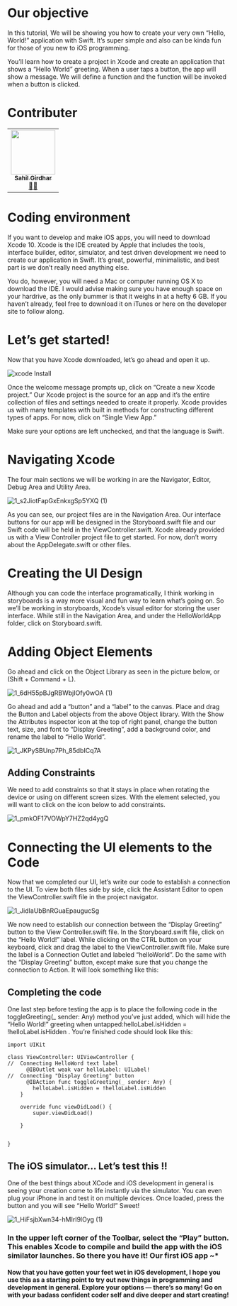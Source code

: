 # Our objective

In this tutorial, We will be showing you how to create your very own “Hello, World!” application with Swift. It’s super simple and also can be kinda fun for those of you new to iOS programming.

You’ll learn how to create a project in Xcode and create an application that shows a “Hello World” greeting. When a user taps a button, the app will show a message. We will define a function and the function will be invoked when a button is clicked.


# Contributer


<table>
  <tr>
    <td align="center"><a href="https://github.com/notty-geek"><img src="https://avatars.githubusercontent.com/u/14343387?s=460&u=9cf149ca193914916b79e3b1efe8964f94dfeccf&v=4" width="100px;" alt=""/><br /><sub><b>Sahil Girdhar</b></sub></a><br /><a href="https://github.com/notty-geek" title="UserName">💬</a><a href="https://github.com/notty-geek/IosFirstApp/edit/main/README.md" title="Reviewed Pull Requests">👀</a> </td></tr></table>



# Coding environment

If you want to develop and make iOS apps, you will need to download Xcode 10. Xcode is the IDE created by Apple that includes the tools, interface builder, editor, simulator, and test driven development we need to create our application in Swift. It’s great, powerful, minimalistic, and best part is we don’t really need anything else.

You do, however, you will need a Mac or computer running OS X to download the IDE. I would advise making sure you have enough space on your hardrive, as the only bummer is that it weighs in at a hefty 6 GB.
If you haven’t already, feel free to download it on iTunes or here on the developer site to follow along.

# Let’s get started!


Now that you have Xcode downloaded, let’s go ahead and open it up.



![xcode Install](https://user-images.githubusercontent.com/14343387/106898596-67031d00-671a-11eb-8170-44267c224a93.png)



Once the welcome message prompts up, click on “Create a new Xcode project.” Our Xcode project is the source for an app and it’s the entire collection of files and settings needed to create it properly.
Xcode provides us with many templates with built in methods for constructing different types of apps. For now, click on “Single View App.”




Make sure your options are left unchecked, and that the language is Swift.

# Navigating Xcode

The four main sections we will be working in are the Navigator, Editor, Debug Area and Utility Area.



![1_s2JiotFapGxEnkxgSp5YXQ (1)](https://user-images.githubusercontent.com/14343387/106994097-20f19c00-67a2-11eb-9eba-bb001b9ac093.png)



As you can see, our project files are in the Navigation Area. Our interface buttons for our app will be designed in the Storyboard.swift file and our Swift code will be held in the ViewController.swift. Xcode already provided us with a View Controller project file to get started. For now, don’t worry about the AppDelegate.swift or other files.
# Creating the UI Design

Although you can code the interface programatically, I think working in storyboards is a way more visual and fun way to learn what’s going on. So we’ll be working in storyboards, Xcode’s visual editor for storing the user interface.
While still in the Navigation Area, and under the HelloWorldApp folder, click on Storyboard.swift.


# Adding Object Elements


Go ahead and click on the Object Library as seen in the picture below, or (Shift + Command + L).

![1_6dH55pBJgRBWbjIOfy0wOA (1)](https://user-images.githubusercontent.com/14343387/106994108-251db980-67a2-11eb-9e15-6a1477136aff.png)



Go ahead and add a “button” and a “label” to the canvas. Place and drag the Button and Label objects from the above Object library. With the Show the Attributes inspector icon at the top of right panel, change the button text, size, and font to “Display Greeting”, add a background color, and rename the label to “Hello World”.

![1_JKPySBUnp7Ph_85dbICq7A](https://user-images.githubusercontent.com/14343387/106994111-264ee680-67a2-11eb-949d-4c1ffb919f3b.png)


## Adding Constraints
We need to add constraints so that it stays in place when rotating the device or using on different screen sizes. With the element selected, you will want to click on the icon below to add constraints.

![1_pmkOF17VOWpY7HZ2qd4ygQ](https://user-images.githubusercontent.com/14343387/106994115-2818aa00-67a2-11eb-96e8-89eae644ed42.png)



# Connecting the UI elements to the Code

Now that we completed our UI, let’s write our code to establish a connection to the UI.
To view both files side by side, click the Assistant Editor to open the ViewController.swift file in the project navigator.


![1_JidIaUbBnRGuaEpaugucSg](https://user-images.githubusercontent.com/14343387/106994120-2a7b0400-67a2-11eb-8354-fbd0b1cfb38f.png)



We now need to establish our connection between the “Display Greeting” button to the View Controller.swift file.
In the Storyboard.swift file, click on the “Hello World!” label. While clicking on the CTRL button on your keyboard, click and drag the label to the ViewController.swift file. Make sure the label is a Connection Outlet and labeled “helloWorld”. Do the same with the “Display Greeting” button, except make sure that you change the connection to Action.
It will look something like this:


## Completing the code


One last step before testing the app is to place the following code in the toggleGreeting(_ sender: Any) method you’ve just added, which will hide the “Hello World!” greeting when untapped:helloLabel.isHidden = !helloLabel.isHidden .
You’re finished code should look like this:


```
import UIKit

class ViewController: UIViewController {
//  Connecting HelloWord text label
      @IBOutlet weak var helloLabel: UILabel!
//  Connecting "Display Greeting" button   
      @IBAction func toggleGreeting(_ sender: Any) {
        helloLabel.isHidden = !helloLabel.isHidden
    }
    
    override func viewDidLoad() {
        super.viewDidLoad()
        
    }

   
}
```


## The iOS simulator… Let’s test this !!


One of the best things about XCode and iOS development in general is seeing your creation come to life instantly via the simulator. You can even plug your iPhone in and test it on multiple devices. Once loaded, press the button and you will see “Hello World!” Sweet!



![1_HiFsjbXwn34-hMIrI9lOyg (1)](https://user-images.githubusercontent.com/14343387/107033393-3e8f2780-67db-11eb-8462-d4949e8212df.gif)



### In the upper left corner of the Toolbar, select the “Play” button. This enables Xcode to compile and build the app with the iOS similator launches. So there you have it! Our first iOS app ~*

#### Now that you have gotten your feet wet in iOS development, I hope you use this as a starting point to try out new things in programming and development in general. Explore your options — there’s so many! Go on with your badass confident coder self and dive deeper and start creating!



